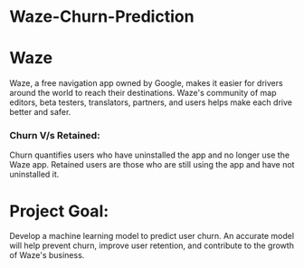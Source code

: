 # **Waze-Churn-Prediction**

# **Waze**
Waze, a free navigation app owned by Google, makes it easier for drivers around the world to reach their destinations. Waze's community of map editors, beta testers, translators, partners, and users helps make each drive better and safer.

### **Churn V/s Retained:**
Churn quantifies users who have uninstalled the app and no longer use the Waze app. Retained users are those who are still using the app and have not uninstalled it.

# **Project Goal:**
Develop a machine learning model to predict user churn. An accurate model will help prevent churn, improve user retention, and contribute to the growth of Waze's business.

